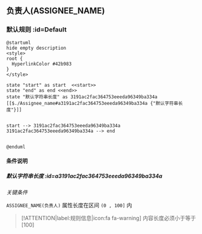 ## 负责人(ASSIGNEE_NAME) <!-- {docsify-ignore-all} -->

   

### 默认规则 :id=Default

```plantuml
@startuml
hide empty description
<style>
root {
  HyperlinkColor #42b983
}
</style>

state "start" as start  <<start>>
state "end" as end <<end>>
state "默认字符串长度" as 3191ac2fac364753eeeda96349ba334a [[$./Assignee_name#a3191ac2fac364753eeeda96349ba334a {"默认字符串长度"}]]


start --> 3191ac2fac364753eeeda96349ba334a 
3191ac2fac364753eeeda96349ba334a --> end 


@enduml
```

#### 条件说明

##### 默认字符串长度 :id=a3191ac2fac364753eeeda96349ba334a


*关键条件*


`ASSIGNEE_NAME(负责人)` 属性长度在区间 `(0 , 100]` 内

> [!ATTENTION|label:规则信息|icon:fa fa-warning]
> 内容长度必须小于等于[100]







